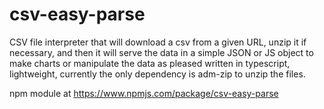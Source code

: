 # csv-easy-parse

CSV file interpreter that will download a csv from a given URL, unzip it if necessary, and then it will serve the data in a simple JSON or JS object to make charts or manipulate the data as pleased written in typescript, lightweight, currently the only dependency is adm-zip to unzip the files.

npm module at https://www.npmjs.com/package/csv-easy-parse
